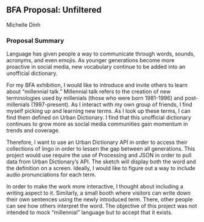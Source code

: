 ## BFA Proposal: Unfiltered
Michelle Dinh

### Proposal Summary
Language has given people a way to communicate through words, sounds, acronyms, and even emojis. As younger generations become more proactive in social media, new vocabulary continue to be added into an unofficial dictionary.

For my BFA exhibition, I would like to introduce and invite others to learn about “millennial talk.” Millennial talk refers to the creation of new terminologies used by millenials (those who were born 1981-1996) and post-millenials (1997-present). As I interact with my own group of friends, I find myself picking up and learning new terms. As I look up these terms, I can find them defined on Urban Dictionary. I find that this unofficial dictionary continues to grow more as social media communities gain momentum in trends and coverage. 
 
Therefore, I want to use an Urban Dictionary API in order to access their collections of lingo in order to lessen the gap between all generations. This project would use require the use of Processing and JSON in order to pull data from Urban Dictionary’s API. The sketch will display both the word and the definition on a screen. Ideally, I would like to figure out a way to include audio pronunciations for each term. 

In order to make the work more interactive, I thought about including a writing aspect to it. Similarly, a small booth where visitors can write down their own sentences using the newly introduced term. There, other people can see how others interpret the word. The objective of this project was not intended to mock “millennial” language but to accept that it exists.
